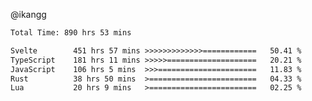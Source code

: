 @ikangg
<!--START_SECTION:waka-->

```txt
Total Time: 890 hrs 53 mins

Svelte        451 hrs 57 mins >>>>>>>>>>>>>============   50.41 %
TypeScript    181 hrs 11 mins >>>>>====================   20.21 %
JavaScript    106 hrs 5 mins  >>>======================   11.83 %
Rust          38 hrs 50 mins  >========================   04.33 %
Lua           20 hrs 9 mins   >========================   02.25 %
```

<!--END_SECTION:waka-->
